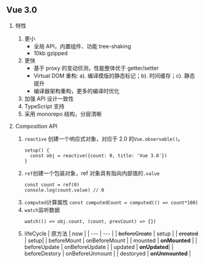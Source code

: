 ## Vue 3.0

1. 特性

   1. 更小
      - 全局 API，内置组件、功能 tree-shaking
      - 10kb gzipped
   2. 更快
      - 基于 proxy 的变动侦测，性能整体优于 getter/setter
      - Virtual DOM 重构:
        a). 编译模版的静态标记；b). 时间缓存；c). 静态提升
      - 编译器架构重构，更多的编译时优化
   3. 加强 API 设计一致性
   4. TypeScript 支持
   5. 采用 monorepo 结构，分层清晰

2. Composition API
   1. `reactive` 创建一个响应式对象，对应于 2.0 的`Vue.observable()`。
      ```
      setup() {
        const obj = reactive({count: 0, title: 'Vue 3.0'})
      }
      ```
   2. `ref`创建一个包装对象，ref 对象具有指向内部值的`.value`
      ```
      const count = ref(0)
      console.log(count.value) // 0
      ```
   3. `computed`计算属性
      `const computedCount = computed(() => count*100)`
   4. `watch`监听数据
      ```
      watch(() => obj.count, (count, prevCount) => {})
      ```
   5. lifeCycle
      | 原方法 | now |
      | --- | --- |
      | ~~beforeCreate~~ | setup |
      | ~~created~~ | setup|
      | beforeMount | onBeforeMount |
      | mounted | **onMounted** |
      | beforeUpdate | onBeforeUpdate |
      | updated | **onUpdated**|
      | beforeDestory | onBeforeUnmount |
      | destoryed | **onUnmounted** |
